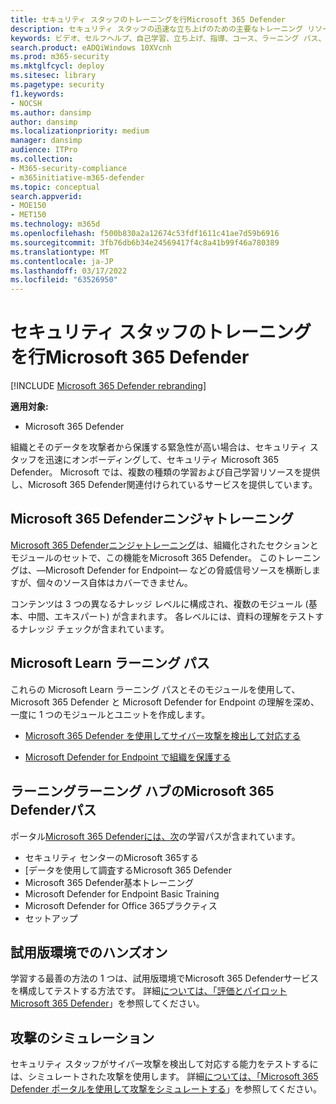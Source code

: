 ```yaml
---
title: セキュリティ スタッフのトレーニングを行Microsoft 365 Defender
description: セキュリティ スタッフの迅速な立ち上げのための主要なトレーニング リソースにアクセスします。
keywords: ビデオ、セルフヘルプ、自己学習、立ち上げ、指導、コース、ラーニング パス、Microsoft Learn、コース、コース、SecOps、セキュリティ アナリスト
search.product: eADQiWindows 10XVcnh
ms.prod: m365-security
ms.mktglfcycl: deploy
ms.sitesec: library
ms.pagetype: security
f1.keywords:
- NOCSH
ms.author: dansimp
author: dansimp
ms.localizationpriority: medium
manager: dansimp
audience: ITPro
ms.collection:
- M365-security-compliance
- m365initiative-m365-defender
ms.topic: conceptual
search.appverid:
- MOE150
- MET150
ms.technology: m365d
ms.openlocfilehash: f500b830a2a12674c53fdf1611c41ae7d59b6916
ms.sourcegitcommit: 3fb76db6b34e24569417f4c8a41b99f46a780389
ms.translationtype: MT
ms.contentlocale: ja-JP
ms.lasthandoff: 03/17/2022
ms.locfileid: "63526950"
---
```

# <a name="train-your-security-staff-for-microsoft-365-defender"></a>セキュリティ スタッフのトレーニングを行Microsoft 365 Defender

[!INCLUDE [Microsoft 365 Defender rebranding](../includes/microsoft-defender.md)]

**適用対象:**
- Microsoft 365 Defender

組織とそのデータを攻撃者から保護する緊急性が高い場合は、セキュリティ スタッフを迅速にオンボーディングして、セキュリティ Microsoft 365 Defender。 Microsoft では、複数の種類の学習および自己学習リソースを提供し、Microsoft 365 Defender関連付けられているサービスを提供しています。


## <a name="microsoft-365-defender-ninja-training"></a>Microsoft 365 Defenderニンジャトレーニング

[Microsoft 365 Defenderニンジャトレーニング](https://techcommunity.microsoft.com/t5/microsoft-365-defender/become-a-microsoft-365-defender-ninja/ba-p/1789376)は、組織化されたセクションとモジュールのセットで、この機能をMicrosoft 365 Defender。 このトレーニングは、&mdash;Microsoft Defender for Endpoint&mdash; などの脅威信号ソースを横断しますが、個々のソース自体はカバーできません。 

コンテンツは 3 つの異なるナレッジ レベルに構成され、複数のモジュール (基本、中間、エキスパート) が含まれます。 各レベルには、資料の理解をテストするナレッジ チェックが含まれています。

## <a name="microsoft-learn-learning-paths"></a>Microsoft Learn ラーニング パス

これらの Microsoft Learn ラーニング パスとそのモジュールを使用して、Microsoft 365 Defender と Microsoft Defender for Endpoint の理解を深め、一度に 1 つのモジュールとユニットを作成します。

 - [Microsoft 365 Defender を使用してサイバー攻撃を検出して対応する](/learn/paths/defender-detect-respond/)

 - [Microsoft Defender for Endpoint で組織を保護する](/learn/paths/defender-endpoint-fundamentals/)  


## <a name="learning-paths-in-the-microsoft-365-defender-portal-learning-hub"></a>ラーニングラーニング ハブのMicrosoft 365 Defenderパス

ポータル[Microsoft 365 Defenderには、次](https://security.microsoft.com/learning)の学習パスが含まれています。

- セキュリティ センターのMicrosoft 365する
- [データを使用して調査するMicrosoft 365 Defender
- Microsoft 365 Defender基本トレーニング
- Microsoft Defender for Endpoint Basic Training
- Microsoft Defender for Office 365プラクティス
- セットアップ

## <a name="hands-on-with-a-trial-environment"></a>試用版環境でのハンズオン

学習する最善の方法の 1 つは、試用版環境でMicrosoft 365 Defenderサービスを構成してテストする方法です。 詳細[については、「評価とパイロット Microsoft 365 Defender](eval-overview.md)」を参照してください。

## <a name="simulating-an-attack"></a>攻撃のシミュレーション

セキュリティ スタッフがサイバー攻撃を検出して対応する能力をテストするには、シミュレートされた攻撃を使用します。 詳細[については、「Microsoft 365 Defender ポータルを使用して攻撃をシミュレートする](eval-defender-investigate-respond-simulate-attack.md#simulate-attacks-with-the-microsoft-365-defender-portal)」を参照してください。 

